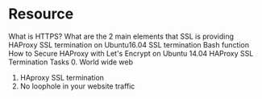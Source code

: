 Resource
============

What is HTTPS?
What are the 2 main elements that SSL is providing
HAProxy SSL termination on Ubuntu16.04
SSL termination
Bash function
How to Secure HAProxy with Let's Encrypt on Ubuntu 14.04
HAProxy SSL Termination
Tasks
0. World wide web
1. HAproxy SSL termination
2. No loophole in your website traffic
